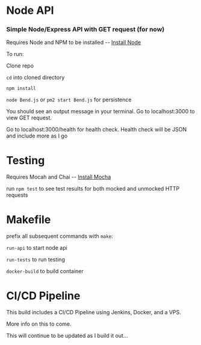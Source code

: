 # Node API

### Simple Node/Express API with GET request (for now)

Requires Node and NPM to be installed -- 
[Install Node](https://nodejs.org/en/)

To run:

Clone repo

`cd` into cloned directory

`npm install`

`node Bend.js` or `pm2 start Bend.js` for persistence

You should see an output message in your terminal. Go to localhost:3000 to view GET request. 

Go to localhost:3000/health for health check.
Health check will be JSON and include more as I go

# Testing

Requires Mocah and Chai -- [Install Mocha](https://mochajs.org/)

run `npm test` to see test results for both mocked and unmocked HTTP requests

# Makefile

prefix all subsequent commands with `make`:

`run-api` to start node api

`run-tests` to run testing

`docker-build` to build container

# CI/CD Pipeline

This build includes a CI/CD Pipeline using Jenkins, Docker, and a VPS.

More info on this to come.


This will continue to be updated as I build it out...